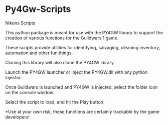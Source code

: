 # Py4Gw-Scripts
Nikons Scripts

This python package is meant for use with the PY4GW library to support the creation of various functions for the Guildwars 1 game.

These scripts provide utilities for identifying, salvaging, cleaning inventory, automation and other fun things.

Cloning this library will also clone the PY4GW library.

Launch the PY4GW launcher or inject the PY4GW.dll with any python injector.

Once Guildwars is launched and PY4GW is injected, select the folder icon on the console window.

Select the script to load, and hit the Play button.

*Use at your own risk, these functions are certainly trackable by the game developers!
